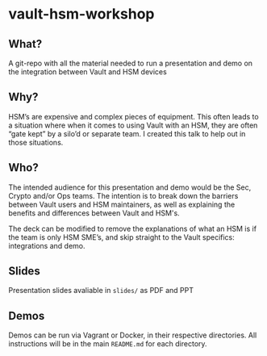 # vault-hsm-workshop

## What?
A git-repo with all the material needed to run a presentation and demo on the integration between Vault and HSM devices

## Why?

HSM’s are expensive and complex pieces of equipment. This often leads to a situation where when it comes to using Vault with an HSM, they are often “gate kept” by a silo’d or separate team. I created this talk to help out in those situations.

## Who?
The intended audience for this presentation and demo would be the Sec, Crypto and/or Ops teams. The intention is to break down the barriers between Vault users and HSM maintainers, as well as explaining the benefits and differences between Vault and HSM's.

The deck can be modified to remove the explanations of what an HSM is if the team is only HSM SME’s, and skip straight to the Vault specifics: integrations and demo.

## Slides

Presentation slides avaliable in `slides/` as PDF and PPT

## Demos

Demos can be run via Vagrant or Docker, in their respective directories. All instructions will be in the main `README.md` for each directory.